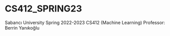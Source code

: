 # CS412_SPRING23
Sabancı University Spring 2022-2023 CS412 (Machine Learning) Professor: Berrin Yanıkoğlu
